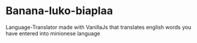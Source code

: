 # Banana-luko-biaplaa
Language-Translator made with VanillaJs that translates english words you have entered into minionese language
